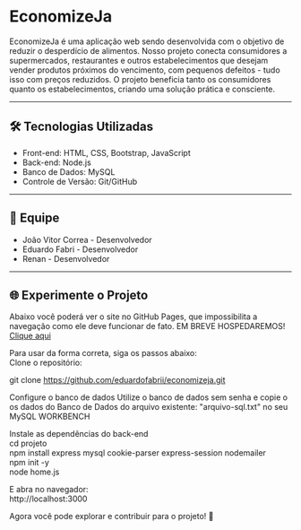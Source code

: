 # EconomizeJa
EconomizeJa é uma aplicação web sendo desenvolvida com o objetivo de reduzir o desperdício de alimentos. Nosso projeto conecta consumidores a supermercados, restaurantes e outros estabelecimentos que desejam vender produtos próximos do vencimento, com pequenos defeitos - tudo isso com preços reduzidos. O projeto beneficia tanto os consumidores quanto os estabelecimentos, criando uma solução prática e consciente.

***

## 🛠 Tecnologias Utilizadas
+ Front-end: HTML, CSS, Bootstrap, JavaScript
+ Back-end: Node.js
+ Banco de Dados: MySQL
+ Controle de Versão: Git/GitHub

***

## 👥 Equipe
+ João Vitor Correa - Desenvolvedor
+ Eduardo Fabri - Desenvolvedor
+ Renan - Desenvolvedor

***

## 🌐 Experimente o Projeto
Abaixo você poderá ver o site no GitHub Pages, que impossibilita a navegação como ele deve funcionar de fato. EM BREVE HOSPEDAREMOS!<br>
<a href="https://eduardofabrii.github.io/economizeja/projeto/pages/home.html" target="_blank">Clique aqui</a><br>

Para usar da forma correta, siga os passos abaixo:<br>
Clone o repositório: <br>

git clone https://github.com/eduardofabrii/economizeja.git<br>

Configure o banco de dados
Utilize o banco de dados sem senha e copie o os dados do Banco de Dados do arquivo existente: "arquivo-sql.txt" no seu MySQL WORKBENCH<br>

Instale as dependências do back-end<br>
cd projeto<br>
npm install express mysql cookie-parser express-session nodemailer<br>
npm init -y<br>
node home.js<br>

E abra no navegador:<br>
http://localhost:3000<br>

Agora você pode explorar e contribuir para o projeto! 🌟
